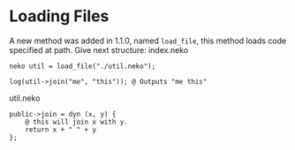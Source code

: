 # Loading Files
A new method was added in 1.1.0, named `load_file`, this method loads code specified at path.
Give next structure:
index.neko
```
neko util = load_file("./util.neko");

log(util->join("me", "this")); @ Outputs "me this"
```
util.neko
```
public->join = dyn (x, y) {
    @ this will join x with y.
    return x + " " + y 
};
```